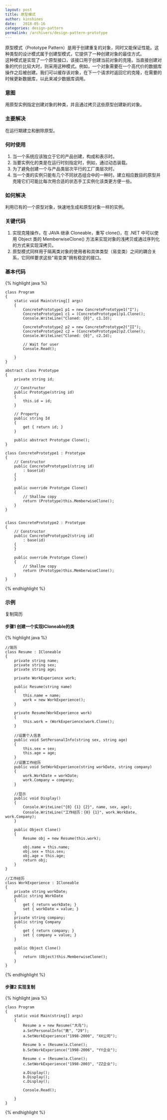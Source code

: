 ```yaml
---
layout: post
title: 原型模式
author: kinshines
date:   2018-05-16
categories: design-pattern
permalink: /archivers/design-pattern-prototype
---
```


<p class="lead">原型模式（Prototype Pattern）是用于创建重复的对象，同时又能保证性能。这种类型的设计模式属于创建型模式，它提供了一种创建对象的最佳方式。
<br/>
这种模式是实现了一个原型接口，该接口用于创建当前对象的克隆。当直接创建对象的代价比较大时，则采用这种模式。例如，一个对象需要在一个高代价的数据库操作之后被创建。我们可以缓存该对象，在下一个请求时返回它的克隆，在需要的时候更新数据库，以此来减少数据库调用。
</p>

### 意图
用原型实例指定创建对象的种类，并且通过拷贝这些原型创建新的对象。
### 主要解决
在运行期建立和删除原型。
### 何时使用
1. 当一个系统应该独立于它的产品创建，构成和表示时。 
2. 当要实例化的类是在运行时刻指定时，例如，通过动态装载。
3. 为了避免创建一个与产品类层次平行的工厂类层次时。 
4. 当一个类的实例只能有几个不同状态组合中的一种时。建立相应数目的原型并克隆它们可能比每次用合适的状态手工实例化该类更方便一些。

### 如何解决
利用已有的一个原型对象，快速地生成和原型对象一样的实例。
### 关键代码
 1. 实现克隆操作，在 JAVA 继承 Cloneable，重写 clone()，在 .NET 中可以使用 Object 类的 MemberwiseClone() 方法来实现对象的浅拷贝或通过序列化的方式来实现深拷贝。
 2. 原型模式同样用于隔离类对象的使用者和具体类型（易变类）之间的耦合关系，它同样要求这些"易变类"拥有稳定的接口。

### 基本代码

{% highlight java %}

    class Program
    {
        static void Main(string[] args)
        {
            ConcretePrototype1 p1 = new ConcretePrototype1("I");
            ConcretePrototype1 c1 = (ConcretePrototype1)p1.Clone();
            Console.WriteLine("Cloned: {0}", c1.Id);

            ConcretePrototype2 p2 = new ConcretePrototype2("II");
            ConcretePrototype2 c2 = (ConcretePrototype2)p2.Clone();
            Console.WriteLine("Cloned: {0}", c2.Id);

            // Wait for user 
            Console.Read();

        }
    }

    abstract class Prototype
    {
        private string id;

        // Constructor 
        public Prototype(string id)
        {
            this.id = id;
        }

        // Property 
        public string Id
        {
            get { return id; }
        }

        public abstract Prototype Clone();
    }

    class ConcretePrototype1 : Prototype
    {
        // Constructor 
        public ConcretePrototype1(string id)
            : base(id)
        {
        }

        public override Prototype Clone()
        {
            // Shallow copy 
            return (Prototype)this.MemberwiseClone();
        }
    }


    class ConcretePrototype2 : Prototype
    {
        // Constructor 
        public ConcretePrototype2(string id)
            : base(id)
        {
        }

        public override Prototype Clone()
        {
            // Shallow copy 
            return (Prototype)this.MemberwiseClone();
        }
    }

{% endhighlight %}

### 示例
复制简历

#### 步骤1 创建一个实现ICloneable的类

{% highlight java %}

    //简历
    class Resume : ICloneable
    {
        private string name;
        private string sex;
        private string age;

        private WorkExperience work;

        public Resume(string name)
        {
            this.name = name;
            work = new WorkExperience();
        }

        private Resume(WorkExperience work)
        {
            this.work = (WorkExperience)work.Clone();
        }

        //设置个人信息
        public void SetPersonalInfo(string sex, string age)
        {
            this.sex = sex;
            this.age = age;
        }
        //设置工作经历
        public void SetWorkExperience(string workDate, string company)
        {
            work.WorkDate = workDate;
            work.Company = company;
        }

        //显示
        public void Display()
        {
            Console.WriteLine("{0} {1} {2}", name, sex, age);
            Console.WriteLine("工作经历：{0} {1}", work.WorkDate, work.Company);
        }

        public Object Clone()
        {
            Resume obj = new Resume(this.work);

            obj.name = this.name;
            obj.sex = this.sex;
            obj.age = this.age;
            return obj;
        }
    }

    //工作经历
    class WorkExperience : ICloneable
    {
        private string workDate;
        public string WorkDate
        {
            get { return workDate; }
            set { workDate = value; }
        }
        private string company;
        public string Company
        {
            get { return company; }
            set { company = value; }
        }

        public Object Clone()
        {
            return (Object)this.MemberwiseClone();
        }
    }

{% endhighlight %}

#### 步骤2 实现复制

{% highlight java %}

    class Program
    {
        static void Main(string[] args)
        {
            Resume a = new Resume("大鸟");
            a.SetPersonalInfo("男", "29");
            a.SetWorkExperience("1998-2000", "XX公司");

            Resume b = (Resume)a.Clone();
            b.SetWorkExperience("1998-2006", "YY企业");

            Resume c = (Resume)a.Clone();
            c.SetWorkExperience("1998-2003", "ZZ企业");

            a.Display();
            b.Display();
            c.Display();

            Console.Read();

        }
    }

{% endhighlight %}